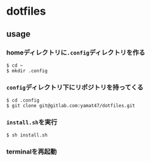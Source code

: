 dotfiles
==========

usage
---------------------------

### homeディレクトリに`.config`ディレクトリを作る

```
$ cd ~
$ mkdir .config
```

### `config`ディレクトリ下にリポジトリを持ってくる

```
$ cd .config
$ git clone git@gitlab.com:yamat47/dotfiles.git
```

### `install.sh`を実行

```
$ sh install.sh
```

### terminalを再起動
